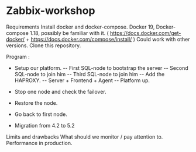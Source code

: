 # Zabbix-workshop
Requirements
Install docker and docker-compose.
Docker 19, Docker-compose 1.18, possibly be familiar with it.
( https://docs.docker.com/get-docker/ + https://docs.docker.com/compose/install/ )
Could work with other versions.
Clone this repository.

Program : 

- Setup our platform.
-- First SQL-node to bootstrap the server
-- Second SQL-node to join him
-- Third SQL-node to join him
-- Add the HAPROXY.
-- Server + Frontend + Agent 
-- Platform up.

- Stop one node and check the failover.
- Restore the node.
- Go back to first node.

- Migration from 4.2 to 5.2

Limits and drawbacks
What should we monitor / pay attention to.
Performance in production.

